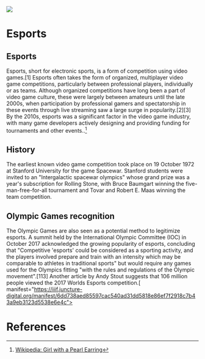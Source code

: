 <a href="https://juncture-digital.org"><img src="https://juncture-digital.org/images/ve-button.png"></a>

<param ve-config 
       title="Esports"
       author="Isaac Gbadebo"
       banner="https://guerillamethod.com/wp-content/uploads/2019/05/esports-wallpaper.jpg" 
       layout="vertical">

<!-- Entities discussed throughout the essay are typically defined before the essay text and
     are thus available in all text.  Entity identifiers (QIDs) can be found in either
     Wikipedia or Wikidata (https://www.wikidata.org)> -->
<param ve-entity eid="Q185372"> <!-- Girl with a Pearl Earring painting -->
<param ve-entity eid="Q41264"> <!-- Johannes Vermeer -->
<param ve-entity eid="Q221092"> <!-- Mauritshuis -->
<param ve-entity eid="Q36600"> <!-- The Hague -->

# Esports


## Esports

Esports, short for electronic sports, is a form of competition using video games.[1] Esports often takes the form of organized, multiplayer video game competitions, particularly between professional players, individually or as teams. Although organized competitions have long been a part of video game culture, these were largely between amateurs until the late 2000s, when participation by professional gamers and spectatorship in these events through live streaming saw a large surge in popularity.[2][3] By the 2010s, esports was a significant factor in the video game industry, with many game developers actively designing and providing funding for tournaments and other events..[^1]
<param ve-image 
       label="Girl with a Pearl Earring" 
       description="painting by Johannes Vermeer" 
       license="public domain" 
       url="https://lolstatic-a.akamaihd.net/frontpage/apps/prod/rg-league-display-2017/en_US/cb24025fade09e3f965776440dffcc65024d3266/assets/img/share/displays_1024.jpg">

## History

The earliest known video game competition took place on 19 October 1972 at Stanford University for the game Spacewar. Stanford students were invited to an "Intergalactic spacewar olympics" whose grand prize was a year's subscription for Rolling Stone, with Bruce Baumgart winning the five-man-free-for-all tournament and Tovar and Robert E. Maas winning the team competition.

## Olympic Games recognition

The Olympic Games are also seen as a potential method to legitimize esports. A summit held by the International Olympic Committee (IOC) in October 2017 acknowledged the growing popularity of esports, concluding that "Competitive 'esports' could be considered as a sporting activity, and the players involved prepare and train with an intensity which may be comparable to athletes in traditional sports" but would require any games used for the Olympics fitting "with the rules and regulations of the Olympic movement".[113] Another article by Andy Stout suggests that 106 million people viewed the 2017 Worlds Esports competition.[
       manifest="https://iiif.juncture-digital.org/manifest/6dd738aed85597cac540ad31dd5818e86ef7f2918c7b43a9eb3123d5538e6e4c">
<param ve-map center="Q36600" zoom="11">

# References

[^1]: [Wikipedia: Girl with a Pearl Earring](https://en.wikipedia.org/wiki/Girl_with_a_Pearl_Earring)
